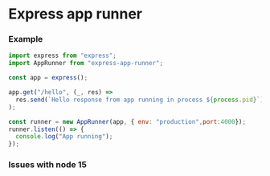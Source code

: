 # Express app runner

### Example 

``` js
import express from "express";
import AppRunner from "express-app-runner";

const app = express();

app.get("/hello", (_, res) =>
  res.send(`Hello response from app running in process ${process.pid}`)
);

const runner = new AppRunner(app, { env: "production",port:4000});
runner.listen(() => {
  console.log("App running");
});


```

### Issues with node 15